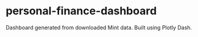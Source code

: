 # personal-finance-dashboard
Dashboard generated from downloaded Mint data. Built using Plotly Dash.
